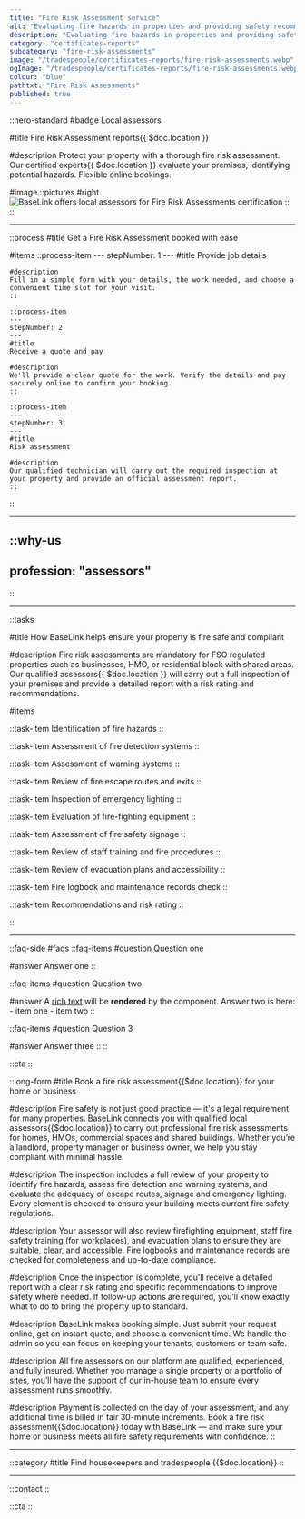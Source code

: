 ```yaml
---
title: "Fire Risk Assessment service"
alt: "Evaluating fire hazards in properties and providing safety recommendations"
description: "Evaluating fire hazards in properties and providing safety recommendations"
category: "certificates-reports"
subcategory: "fire-risk-assessments"
image: "/tradespeople/certificates-reports/fire-risk-assessments.webp"
ogImage: "/tradespeople/certificates-reports/fire-risk-assessments.webp"
colour: "blue"
pathtxt: "Fire Risk Assessments"
published: true
---
```


::hero-standard
#badge
Local assessors

#title
Fire Risk Assessment reports{{ $doc.location }}

#description
Protect your property with a thorough fire risk assessment. Our certified experts{{ $doc.location }} evaluate your premises, identifying potential hazards. Flexible online bookings.

#image
    ::pictures
    #right
    ![BaseLink offers local assessors for Fire Risk Assessments certification](/tradespeople/certificates-reports/fire-risk-assessments.webp)
    ::
::

---

::process
#title
Get a Fire Risk Assessment booked with ease

#items
    ::process-item
    ---
    stepNumber: 1
    ---
    #title
    Provide job details

    #description
    Fill in a simple form with your details, the work needed, and choose a convenient time slot for your visit.
    ::
    
    ::process-item
    ---
    stepNumber: 2
    ---
    #title
    Receive a quote and pay

    #description
    We'll provide a clear quote for the work. Verify the details and pay securely online to confirm your booking.
    ::

    ::process-item
    ---
    stepNumber: 3
    ---
    #title
    Risk assessment

    #description
    Our qualified technician will carry out the required inspection at your property and provide an official assessment report.
    ::
::

---

::why-us
---
profession: "assessors"
---
::

---

::tasks

#title
How BaseLink helps ensure your property is fire safe and compliant

#description
Fire risk assessments are mandatory for FSO regulated properties such as businesses, HMO, or residential block with shared areas. Our qualified assessors{{ $doc.location }} will carry out a full inspection of your premises and provide a detailed report with a risk rating and recommendations.

#items

  ::task-item
  Identification of fire hazards
  ::

  ::task-item
  Assessment of fire detection systems
  ::

  ::task-item
  Assessment of warning systems
  ::

  ::task-item
  Review of fire escape routes and exits
  ::

  ::task-item
  Inspection of emergency lighting
  ::

  ::task-item
  Evaluation of fire-fighting equipment
  ::

  ::task-item
  Assessment of fire safety signage
  ::

  ::task-item
  Review of staff training and fire procedures
  ::

  ::task-item
  Review of evacuation plans and accessibility
  ::

  ::task-item
  Fire logbook and maintenance records check
  ::

  ::task-item
  Recommendations and risk rating
  ::

::

---

::faq-side
#faqs
  ::faq-items
  #question
  Question one

  #answer
  Answer one
  ::

  ::faq-items
  #question
  Question two

  #answer
  A [rich text](/services/commercial-cleaning) will be **rendered** by the component.
  Answer two is here:
    - item one
    - item two
  ::

  ::faq-items
  #question
  Question 3

  #answer
  Answer three
  ::
::

::cta
::

::long-form
#title
Book a fire risk assessment{{$doc.location}} for your home or business

#description
Fire safety is not just good practice — it's a legal requirement for many properties. BaseLink connects you with qualified local assessors{{$doc.location}} to carry out professional fire risk assessments for homes, HMOs, commercial spaces and shared buildings. Whether you’re a landlord, property manager or business owner, we help you stay compliant with minimal hassle.

#description
The inspection includes a full review of your property to identify fire hazards, assess fire detection and warning systems, and evaluate the adequacy of escape routes, signage and emergency lighting. Every element is checked to ensure your building meets current fire safety regulations.

#description
Your assessor will also review firefighting equipment, staff fire safety training (for workplaces), and evacuation plans to ensure they are suitable, clear, and accessible. Fire logbooks and maintenance records are checked for completeness and up-to-date compliance.

#description
Once the inspection is complete, you'll receive a detailed report with a clear risk rating and specific recommendations to improve safety where needed. If follow-up actions are required, you’ll know exactly what to do to bring the property up to standard.

#description
BaseLink makes booking simple. Just submit your request online, get an instant quote, and choose a convenient time. We handle the admin so you can focus on keeping your tenants, customers or team safe.

#description
All fire assessors on our platform are qualified, experienced, and fully insured. Whether you manage a single property or a portfolio of sites, you’ll have the support of our in-house team to ensure every assessment runs smoothly.

#description
Payment is collected on the day of your assessment, and any additional time is billed in fair 30-minute increments. Book a fire risk assessment{{$doc.location}} today with BaseLink — and make sure your home or business meets all fire safety requirements with confidence.
::

---

::category
#title
Find housekeepers and tradespeople {{$doc.location}}
::

---

::contact
::

::cta
::